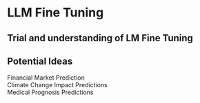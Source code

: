 # LLM Fine Tuning
## Trial and understanding of LM Fine Tuning
## Potential Ideas
Financial Market Prediction <br>
Climate Change Impact Predictions <br>
Medical Prognosis Predictions
